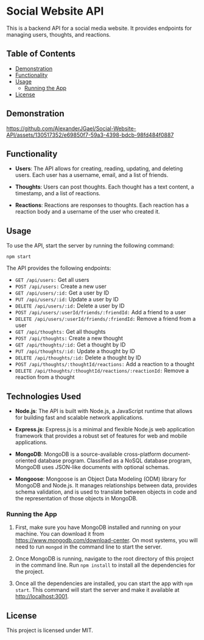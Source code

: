 # Social Website API
This is a backend API for a social media website. It provides endpoints for managing users, thoughts, and reactions.

## Table of Contents
- [Demonstration](#demonstration)
- [Functionality](#functionality)
- [Usage](#usage)
    - [Running the App](#running-the-app)
- [License](#license)

## Demonstration


https://github.com/AlexanderJGael/Social-Website-API/assets/130517352/e69850f7-59a3-4398-bdcb-98fd484f0887



## Functionality
- __Users__: The API allows for creating, reading, updating, and deleting users. Each user has a username, email, and a list of friends.

- __Thoughts__: Users can post thoughts. Each thought has a text content, a timestamp, and a list of reactions.

- __Reactions__: Reactions are responses to thoughts. Each reaction has a reaction body and a username of the user who created it.

## Usage
To use the API, start the server by running the following command:

`npm start`

The API provides the following endpoints:

- `GET /api/users:` Get all users
- `POST /api/users:` Create a new user
- `GET /api/users/:id:` Get a user by ID
- `PUT /api/users/:id:` Update a user by ID
- `DELETE /api/users/:id:` Delete a user by ID
- `POST /api/users/:userId/friends/:friendId:` Add a friend to a user
- `DELETE /api/users/:userId/friends/:friendId:` Remove a friend from a user
- `GET /api/thoughts:` Get all thoughts
- `POST /api/thoughts:` Create a new thought
- `GET /api/thoughts/:id:` Get a thought by ID
- `PUT /api/thoughts/:id:` Update a thought by ID
- `DELETE /api/thoughts/:id:` Delete a thought by ID
- `POST /api/thoughts/:thoughtId/reactions:` Add a reaction to a thought
- `DELETE /api/thoughts/:thoughtId/reactions/:reactionId:` Remove a reaction from a thought

## Technologies Used
- __Node.js__: The API is built with Node.js, a JavaScript runtime that allows for building fast and scalable network applications.

- __Express.js__: Express.js is a minimal and flexible Node.js web application framework that provides a robust set of features for web and mobile applications.

- __MongoDB__: MongoDB is a source-available cross-platform document-oriented database program. Classified as a NoSQL database program, MongoDB uses JSON-like documents with optional schemas.

- __Mongoose__: Mongoose is an Object Data Modeling (ODM) library for MongoDB and Node.js. It manages relationships between data, provides schema validation, and is used to translate between objects in code and the representation of those objects in MongoDB.

### Running the App

1. First, make sure you have MongoDB installed and running on your machine. You can download it from <https://www.mongodb.com/download-center>. On most systems, you will need to run `mongod` in the command line to start the server.

2. Once MongoDB is running, navigate to the root directory of this project in the command line. Run `npm install` to install all the dependencies for the project.

3. Once all the dependencies are installed, you can start the app with `npm start`. This command will start the server and make it available at <http://localhost:3001>.

## License
This project is licensed under MIT.
